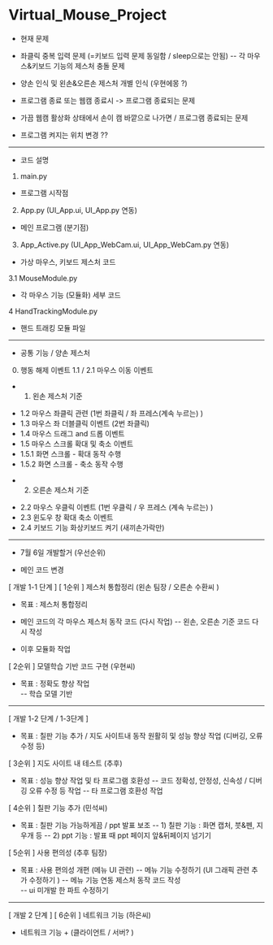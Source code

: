 # Virtual_Mouse_Project

* 현재 문제
- 좌클릭 중복 입력 문제 (=키보드 입력 문제 동일함 / sleep으로는 안됨)
-- 각 마우스&키보드 기능의 제스처 충돌 문제

- 양손 인식 및 왼손&오른손 제스처 개별 인식  (우현에몽 ?) 

- 프로그램 종료 또는 웹캠 종료시 -> 프로그램 종료되는 문제 
- 가끔 웹캠 활상화 상태에서 손이 캠 바깥으로 나가면 / 프로그램 종료되는 문제

- 프로그램 켜지는 위치 변경 ?? 

------------------------------------
* 코드 설명

1. main.py
- 프로그램 시작점 

2. App.py (UI_App.ui, UI_App.py 연동)
- 메인 프로그램 (분기점) 

3. App_Active.py (UI_App_WebCam.ui, UI_App_WebCam.py 연동)
- 가상 마우스, 키보드 제스처 코드  

3.1 MouseModule.py
- 각 마우스 기능 (모듈화) 세부 코드  

4 HandTrackingModule.py
- 핸드 트래킹 모듈 파일 

 -------------------------------------------
* 공통 기능 / 양손 제스처 
0. 행동 해제 이벤트
1.1 / 2.1 마우스 이동 이벤트

* 1. 왼손 제스처 기준 
- 1.2 마우스 좌클릭 관련 (1번 좌클릭 / 좌 프레스(계속 누르는) )
- 1.3 마우스 좌 더블클릭 이벤트 (2번 좌클릭)
- 1.4 마우스 드래그 and 드롭 이벤트
- 1.5 마우스 스크롤 확대 및 축소 이벤트
- 1.5.1 화면 스크롤 - 확대 동작 수행
- 1.5.2 화면 스크롤 - 축소 동작 수행

* 2. 오른손 제스처 기준 
- 2.2 마우스 우클릭 이벤트 (1번 우클릭 / 우 프레스 (계속 누르는) )
- 2.3 윈도우 창 확대 축소 이벤트
- 2.4 키보드 기능 화상키보드 켜기 (새끼손가락만)

 -------------------------------------------
* 7월 6일 개발할거 (우선순위)
- 메인 코드 변경 

[ 개발 1-1 단계 ]
[ 1순위 ] 제스처 통합정리 (왼손 팀장 / 오른손 수환씨 ) 
- 목표 : 제스처 통합정리

- 메인 코드의 각 마우스 제스처 동작 코드 (다시 작업)
-- 왼손, 오른손 기준 코드 다시 작성 

- 이후 모듈화 작업 


[ 2순위 ] 모델학습 기반 코드 구현  (우현씨)
- 목표 : 정확도 향상 작업  
-- 학습 모델 기반 

------------------------------------------------
[ 개발 1-2 단계 / 1-3단계 ]
- 목표 : 칠판 기능 추가 / 지도 사이트내 동작 원활히 및 성능 향상 작업 (디버깅, 오류 수정 등)  

[ 3순위 ] 지도 사이트 내 테스트 (추후)
- 목표 : 성능 향상 작업 및 타 프로그램 호환성 
-- 코드 정확성, 안정성, 신속성 / 디버깅 오류 수정 등 작업 
-- 타 프로그램 호환성 작업 


[ 4순위 ] 칠판 기능 추가 (민석씨)
- 목표 : 칠판 기능 가능하게끔 / ppt 발표 보조
-- 1) 칠판 기능 : 화면 캡처, 붓&펜, 지우개 등
-- 2) ppt 기능 : 발표 때 ppt 페이지 앞&뒤페이지 넘기기 


[ 5순위 ] 사용 편의성 (추후 팀장)
- 목표 : 사용 편의성 개편 (메뉴 UI 관련)
-- 메뉴 기능 수정하기 (UI 그래픽 관련 추가 수정하기 )
-- 메뉴 기능 연동 제스처 동작 코드 작성  
-- ui 미개발 한 파트 수정하기 

------------------------------------------------
[ 개발 2 단계 ]
[ 6순위 ] 네트워크 기능 (하은씨) 
- 네트워크 기능  + (클라이언트 / 서버? ) 
